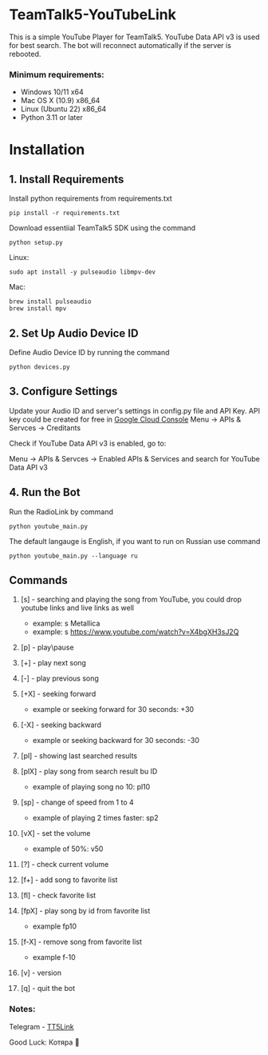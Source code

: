# TeamTalk5-YouTubeLink
This is a simple YouTube Player for TeamTalk5. YouTube Data API v3 is used for best search. The bot will reconnect automatically if the server is rebooted.

### Minimum requirements:
* Windows 10/11       x64
* Mac OS X (10.9)     x86_64
* Linux (Ubuntu 22)   x86_64
* Python 3.11 or later

# Installation 

## 1. Install Requirements
Install python requirements from requirements.txt
```shell script
pip install -r requirements.txt
```
Download essentiial TeamTalk5 SDK using the command
```shell script
python setup.py
```
Linux:
```shell script
sudo apt install -y pulseaudio libmpv-dev
```
Mac:
```shell script
brew install pulseaudio
brew install mpv
```
## 2. Set Up Audio Device ID
Define Audio Device ID by running the command
```shell script
python devices.py
```

## 3. Configure Settings
Update your Audio ID and server's settings in config.py file and API Key.
API key could be created for free in <a href = "https://console.cloud.google.com/"> Google Cloud Console</a>
Menu -> APIs & Servces -> Creditants

Check if YouTube Data API v3 is enabled, go to:


Menu -> APIs & Servces -> Enabled APIs & Services
and search for YouTube Data API v3

## 4. Run the Bot
Run the RadioLink by command
```shell script
python youtube_main.py
```

The default langauge is English, if you want to run on Russian use command
```shell script
python youtube_main.py --language ru
```
## Commands
1. [s] - searching and playing the song from YouTube, you could drop youtube links and live links as well
    - example: s Metallica 
    - example: s https://www.youtube.com/watch?v=X4bgXH3sJ2Q

2. [p] - play\pause
3. [+] - play next song
4. [-] - play previous song
5. [+X] - seeking forward 
    - example or seeking forward for 30 seconds: +30
6. [-X] - seeking backward
    - example or seeking backward for 30 seconds: -30
7. [pl] - showing last searched results
8. [plX] - play song from search result bu ID
    - example of playing song no 10: pl10
9. [sp] - change of speed from 1 to 4
    - example of playing 2 times faster: sp2  
10. [vX] - set the volume
    - example of 50%: v50    
11. [?] - check current volume    
12. [f+] - add song to favorite list
13. [fl] - check favorite list
14. [fpX] - play song by id from favorite list
    - example fp10
15. [f-X] - remove song from favorite list
    - example f-10
16. [v] - version
17. [q] - quit the bot     

### Notes:

Telegram - <a href="https://t.me/TT5Link"> TT5Link</a>

Good Luck:
Котяра 🐾

